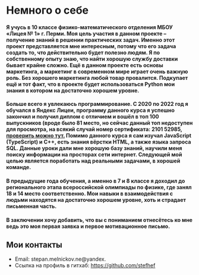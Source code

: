 # Немного о себе
#### Я учусь в 10 классе физико-математического отделения МБОУ «Лицея № 1» г. Перми. Моя цель участия в данном проекте – получение знаний в решении практических задач. Именно этот проект представляется мне интересным, потому что его задача создать то, что действительно будет полезно людям. Я по собственному опыту знаю, что найти хорошую службу доставки бывает крайне сложно. Ещё в данном проекте есть основы маркетинга, а маркетинг в современном мире играет очень важную роль. Без хорошего маркетинга любой товар провалится. Подкупает ещё и тот факт, что в проекте будет использоваться Python мои знания в котором на достаточно хорошем уровне.

#### Больше всего я увлекаюсь программирование. С 2020 по 2022 год я обучался в Яндекс Лицеи, программу данного курса я успешно закончил и получил диплом с отличием и вошёл в топ 100 выпускников (вроде было 81 место, но сейчас данный топ недоступен для просмотра, на всякий случай номер сертификата: 2101 52985, [проверить можно тут.]("https://lyceum.yandex.ru/certificate/check/?certNumber=210152985&lastName=Мельников") Помимо данного курса я сам изучал JavaScript (TypeScript) и C++, есть знания вёрстки HTML, а также языка запроса SQL. Данные уроки дали мне хорошую базу знаний, научили меня поиску информации на просторах сети интернет. Следующей мой целью является поработать над реальными задачами, в хорошей команде.

#### В предыдущие года обучения, а именно в 7 и 8 классе я доходил до регионального этапа всероссийской олимпиады по физике, где занял 18 и 14 место соответственно. Мои навыки в взаимодействия с людьми находятся на достаточно хорошем уровне, хоть и страдает письменная часть.

#### В заключении хочу добавить, что вы с пониманием отнесётесь ко мне ведь это моя первая заявка и первое мотивационное письмо.

## Мои контакты

- Email: stepan.melnickov.ne@yandex.
- Cсылка на профиль в гитхаб: https://github.com/stefhef
